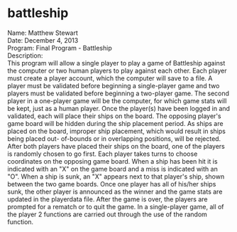 battleship
==========

Name: Matthew Stewart<br>
Date: December 4, 2013<br>
Program: Final Program - Battleship<br>
Description:<br>
  This program will allow a single player to play a game of Battleship
against the computer or  two human players to play against each other.
Each player must create a player account, which the computer will save
to a file.  A player must be validated before beginning a single-player
game and two players must be validated before beginning a two-player
game.  The second player in a one-player game will be the computer,
for which game stats will be kept, just as a human player.  Once the
player(s) have been logged in and validated, each will place their
ships on the board.  The opposing player's game board will be hidden
during the ship placement period.  As ships are placed on the board,
improper ship placement, which would result in ships being placed out-
of-bounds or in overlapping positions, will be rejected.  After both players
have placed their	ships on the board, one of the players is randomly chosen
to go first. Each player takes turns to choose coordinates on the opposing game
board.  When a ship has been hit it is indicated with an "X" on the 
game board and a miss is indicated with an "O".  When a ship is sunk,
an "X" appears next to that player's ship, shown between the two game
boards.  Once one player has all of his/her ships sunk, the other player
is announced as the winner and the game stats are updated in the
playerdata file.  After the game is over, the players are prompted for
a rematch or to quit the game.  In a single-player game, all of the 
player 2 functions are carried out through the use of the random function.
